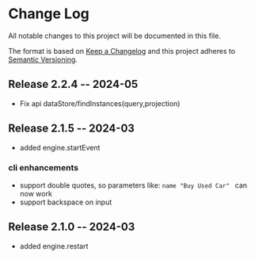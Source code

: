 # Change Log
All notable changes to this project will be documented in this file.

The format is based on [Keep a Changelog](http://keepachangelog.com/)
and this project adheres to [Semantic Versioning](http://semver.org/).

<!---
your comment goes here
and here
## [Unreleased]
### Added

### Changed
-->
## Release 2.2.4 -- 2024-05
- Fix api dataStore/findInstances(query,projection)
## Release 2.1.5 -- 2024-03
- added engine.startEvent
### cli enhancements
- support double quotes, so parameters like: `name "Buy Used Car" ` can now work
- support backspace on input


## Release 2.1.0 -- 2024-03
- added engine.restart
